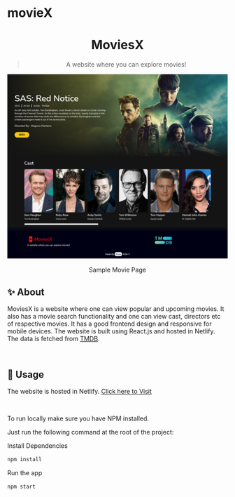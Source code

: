# movieX

<h1 align="center">MoviesX</h1>

> <p align="center">A website where you can explore movies!<p>

<img src="./src/styles/movie1.png">
<p align="center">Sample Movie Page</p>

## ✨ About

MoviesX is a website where one can view popular and upcoming movies. It also has a movie search functionality and one can view cast, directors etc of respective movies. It has a good frontend design and responsive for mobile devices. The website is built using React.js and hosted in Netlify. The data is fetched from [TMDB](https://www.themoviedb.org/).

<br>

## 🚀 Usage

The website is hosted in Netlify. [Click here to Visit](https://moviesx.netlify.app/)

<br>

To run locally make sure you have NPM installed.

Just run the following command at the root of the project:

Install Dependencies

```sh
npm install
```

Run the app

```sh
npm start
```
